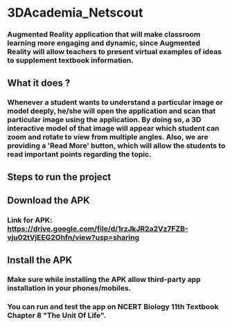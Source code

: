 # 3DAcademia_Netscout

### Augmented Reality application that will make classroom learning more engaging and dynamic, since Augmented Reality will allow teachers to present virtual examples of ideas to supplement textbook information.

## What it does ?

### Whenever a student wants to understand a particular image or model deeply, he/she will open the application and scan that particular image using the application. By doing so, a 3D interactive model of that image will appear which student can zoom and rotate to view from multiple angles. Also, we are providing a 'Read More' button, which will allow the students to read important points regarding the topic.

## Steps to run the project

## Download the APK

### Link for APK: https://drive.google.com/file/d/1rzJkJR2a2Vz7FZB-vju02tVjEEG2Ohfn/view?usp=sharing

## Install the APK

### Make sure while installing the APK allow third-party app installation in your phones/mobiles.

### You can run and test the app on NCERT Biology 11th Textbook Chapter 8 "The Unit Of Life".
